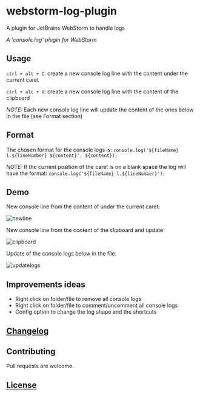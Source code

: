 # webstorm-log-plugin
A plugin for JetBrains WebStorm to handle logs

_A 'console.log' plugin for WebStorm_

## Usage

`ctrl + alt + C`: create a new console log line with the content under the current caret

`ctrl + alc + V`: create a new console log line with the content of the clipboard

*NOTE:* Each new console log line will update the content of the ones below in the file (see Format section)

## Format

The chosen format for the console logs is:
`console.log('${fileName} l.${lineNumber} ${content}', ${content});`

*NOTE:* If the current position of the caret is on a blank space the log will have the format:
`console.log('${fileName} l.${lineNumber}');`

## Demo

New console line from the content of under the current caret:

![newline](https://user-images.githubusercontent.com/10620919/52918743-61f70880-335f-11e9-96a1-52e783bc295a.gif)

New console line from the content of the clipboard and update:

![clipboard](https://user-images.githubusercontent.com/10620919/52918732-370cb480-335f-11e9-9564-162f2ac29319.gif)

Update of the console logs below in the file:

![updatelogs](https://user-images.githubusercontent.com/10620919/52918756-8fdc4d00-335f-11e9-8122-e32b4215d2ac.gif)

## Improvements ideas

* Right click on folder/file to remove all console logs
* Right click on folder/file to comment/uncomment all console logs
* Config option to change the log shape and the shortcuts

## [Changelog](https://github.com/Haskkor/webstorm-log-plugin/blob/master/CHANGELOG.md)

## Contributing

Pull requests are welcome.

## [License](https://github.com/Haskkor/webstorm-log-plugin/blob/master/LICENSE)